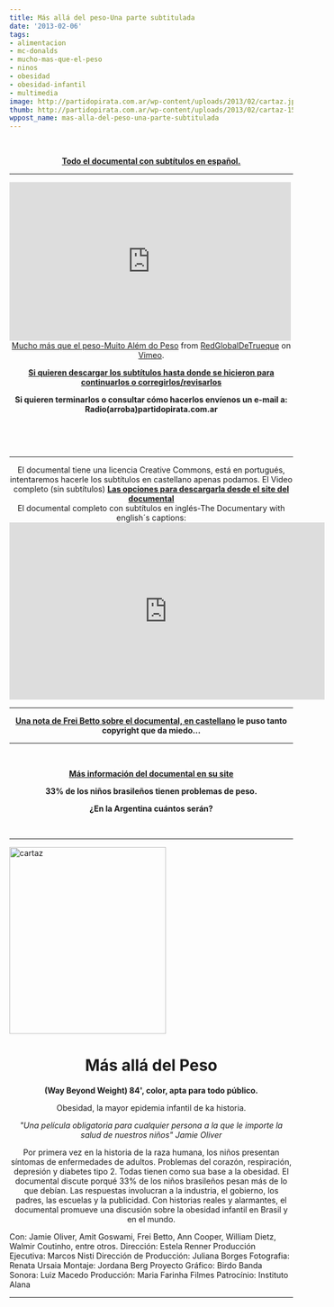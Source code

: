```yaml
---
title: Más allá del peso-Una parte subtitulada
date: '2013-02-06'
tags:
- alimentacion
- mc-donalds
- mucho-mas-que-el-peso
- ninos
- obesidad
- obesidad-infantil
- multimedia
image: http://partidopirata.com.ar/wp-content/uploads/2013/02/cartaz.jpg
thumb: http://partidopirata.com.ar/wp-content/uploads/2013/02/cartaz-150x150.jpg
wppost_name: mas-alla-del-peso-una-parte-subtitulada
---
```


&nbsp;
<p style="text-align: center;"><strong><a href="http://partidopirata.com.ar/8424/mucho-mas-que-el-peso-documental-brasileno-sobre-obesidad-infantil">Todo el documental con subtítulos en español.</a></strong></p>


<hr />

<iframe src="http://player.vimeo.com/video/59061294" height="282" width="500" allowfullscreen="" frameborder="0"></iframe>

<center></center><center></center><center><a href="http://vimeo.com/59061294">Mucho más que el peso-Muito Além do Peso</a> from <a href="http://vimeo.com/user14381115">RedGlobalDeTrueque</a> on <a href="http://vimeo.com">Vimeo</a>.</center>
<p style="text-align: center;"><strong><a href="https://rapidshare.com/files/2479773927/masalla.srt" target="_blank">Si quieren descargar los subtítulos hasta donde se hicieron para continuarlos o corregirlos/revisarlos</a></strong></p>
<p style="text-align: center;"><strong>Si quieren terminarlos o consultar cómo hacerlos envíenos un e-mail a:</strong>
<strong> Radio(arroba)partidopirata.com.ar</strong></p>
&nbsp;

&nbsp;

<hr />

<center>El documental tiene una licencia Creative Commons, está en portugués, intentaremos hacerle los subtítulos en castellano apenas podamos. El Video completo (sin subtítulos)
<strong> <a href="http://www.muitoalemdopeso.com.br/ondever.html" target="_blank">Las opciones para descargarla desde el site del documental</a></strong></center><center>
El documental completo con subtítulos en inglés-The Documentary with english´s captions:</center><iframe src="http://www.youtube.com/embed/Q8N65getIYI" height="315" width="560" allowfullscreen="" frameborder="0"></iframe>

<hr />
<p style="text-align: center;"><strong><a href="http://alainet.org/active/61440" target="_blank">Una nota de Frei Betto sobre el documental, en castellano</a> le puso tanto copyright que da miedo...</strong></p>


<hr />

&nbsp;
<p style="text-align: center;"><strong><a href="www.muitoalemdopeso.com.br/" target="_blank">Más información del documental en su site</a></strong></p>
<p style="text-align: center;"><strong>33% de los niños brasileños tienen problemas de peso.</strong></p>
<p style="text-align: center;"><strong>¿En la Argentina cuántos serán?</strong></p>
&nbsp;

<hr />

<a href="http://partidopirata.com.ar/wp-content/uploads/2013/02/cartaz.jpg"><img class="size-full wp-image-8361 alignleft" alt="cartaz" src="http://partidopirata.com.ar/wp-content/uploads/2013/02/cartaz.jpg" width="278" height="332" /></a>
<div>
<h1 style="text-align: center;">Más allá del Peso</h1>
<p style="text-align: center;"><strong> (Way Beyond Weight)
84', color, apta para todo público.</strong></p>
<p style="text-align: center;">Obesidad, la mayor epidemia infantil de ka historia.</p>
<p style="text-align: center;"><i>"Una película obligatoria para cualquier persona a la que le importe la salud de nuestros niños" Jamie Oliver</i></p>
<p style="text-align: center;">Por primera vez en la historia de la raza humana, los niños presentan síntomas de enfermedades de adultos. Problemas del corazón, respiración, depresión y diabetes tipo 2.
Todas tienen como sua base a la obesidad.
El documental discute porqué 33% de los niños brasileños pesan más de lo que debían. Las respuestas involucran a la industria, el gobierno, los padres, las escuelas y la publicidad. Con historias reales y alarmantes, el documental promueve una discusión sobre la obesidad infantil en Brasil y en el mundo.</p>
Con:
Jamie Oliver, Amit Goswami, Frei Betto, Ann Cooper, William Dietz, Walmir Coutinho, entre otros.
Dirección: Estela Renner
Producción Ejecutiva: Marcos Nisti
Dirección de Producción: Juliana Borges
Fotografia: Renata Ursaia
Montaje: Jordana Berg
Proyecto Gráfico: Birdo
Banda Sonora: Luiz Macedo
Producción: Maria Farinha Filmes
Patrocínio: Instituto Alana

</div>

<hr />
